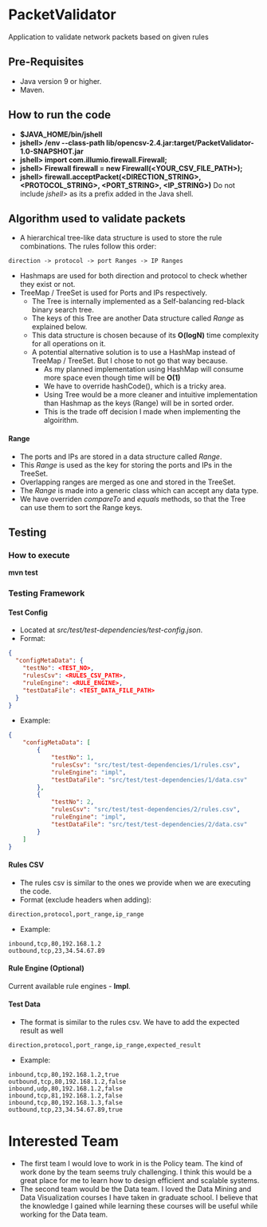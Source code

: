 # PacketValidator
Application to validate network packets based on given rules

## Pre-Requisites
* Java version 9 or higher.
* Maven.

## How to run the code
* **$JAVA_HOME/bin/jshell**
* **jshell> /env --class-path lib/opencsv-2.4.jar:target/PacketValidator-1.0-SNAPSHOT.jar**
* **jshell> import com.illumio.firewall.Firewall;**
* **jshell> Firewall firewall = new Firewall(<YOUR_CSV_FILE_PATH>);**
* **jshell> firewall.acceptPacket(<DIRECTION_STRING>, <PROTOCOL_STRING>, <PORT_STRING>, <IP_STRING>)**
Do not include *jshell>* as its a prefix added in the Java shell.

## Algorithm used to validate packets
* A hierarchical tree-like data structure is used to store the rule combinations. The rules follow this order:
```code
direction -> protocol -> port Ranges -> IP Ranges
```
* Hashmaps are used for both direction and protocol to check whether they exist or not.
* TreeMap / TreeSet is used for Ports and IPs respectively.
  * The Tree is internally implemented as a Self-balancing red-black binary search tree. 
  * The keys of this Tree are another Data structure called *Range* as explained below.
  * This data structure is chosen because of its **O(logN)** time complexity for all operations on it.
  * A potential alternative solution is to use a HashMap instead of TreeMap / TreeSet. But I chose to not go that way because. 
    * As my planned implementation using HashMap will consume more space even though time will be **O(1)**
    * We have to override hashCode(), which is a tricky area. 
    * Using Tree would be a more cleaner and intuitive implementation than Hashmap as the keys (Range) will be in sorted order.
    * This is the trade off decision I made when implementing the algoirithm.

#### Range
* The ports and IPs are stored in a data structure called *Range*. 
* This *Range* is used as the key for storing the ports and IPs in the TreeSet.
* Overlapping ranges are merged as one and stored in the TreeSet.
* The *Range* is made into a generic class which can accept any data type. 
* We have overriden *compareTo* and *equals* methods, so that the Tree can use them to sort the Range keys.

## Testing

### How to execute
**mvn test**

### Testing Framework
#### Test Config
* Located at *src/test/test-dependencies/test-config.json*.
* Format:
```json
{
  "configMetaData": {
    "testNo": <TEST_NO>,
    "rulesCsv": <RULES_CSV_PATH>,
    "ruleEngine": <RULE_ENGINE>,
    "testDataFile": <TEST_DATA_FILE_PATH>
  }
}
```
* Example:
```json
{
	"configMetaData": [
		{
			"testNo": 1,
			"rulesCsv": "src/test/test-dependencies/1/rules.csv",
			"ruleEngine": "impl",
			"testDataFile": "src/test/test-dependencies/1/data.csv"
		},
		{
			"testNo": 2,
			"rulesCsv": "src/test/test-dependencies/2/rules.csv",
			"ruleEngine": "impl",
			"testDataFile": "src/test/test-dependencies/2/data.csv"
		}
	]
}
```

#### Rules CSV
* The rules csv is similar to the ones we provide when we are executing the code.
* Format (exclude headers when adding):
```csv
direction,protocol,port_range,ip_range
```
* Example:
```csv
inbound,tcp,80,192.168.1.2
outbound,tcp,23,34.54.67.89
```

#### Rule Engine (Optional)

Current available rule engines - **Impl**.

#### Test Data
* The format is similar to the rules csv. We have to add the expected result as well
```csv
direction,protocol,port_range,ip_range,expected_result
```
* Example:
```csv
inbound,tcp,80,192.168.1.2,true
outbound,tcp,80,192.168.1.2,false
inbound,udp,80,192.168.1.2,false
inbound,tcp,81,192.168.1.2,false
inbound,tcp,80,192.168.1.3,false
outbound,tcp,23,34.54.67.89,true
```

# Interested Team
* The first team I would love to work in is the Policy team. The kind of work done by the team seems truly challenging. I think this would be a great place for me to learn how to design efficient and scalable systems.
* The second team would be the Data team. I loved the Data Mining and Data Visualization courses I have taken in graduate school. I believe that the knowledge I gained while learning these courses will be useful while working for the Data team.
